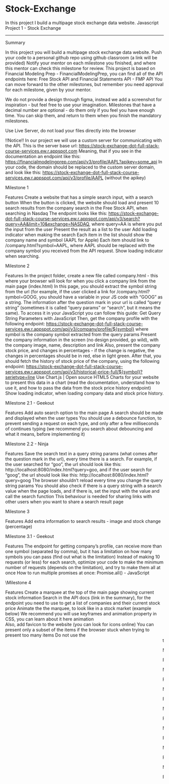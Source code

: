 # Stock-Exchange
In this project I build a multipage stock exchange data website.
Javascript Project 1 - Stock Exchange
______________________________________________________________________________________

Summary

In this project you will build a multipage stock exchange data website.
Push your code to a personal github repo using github classroom (a link will be provided)
Notify your mentor on each milestone you finished, and where this mentor can check this milestone for review.
This project is based on Financial Modeling Prep - FinancialModelingPrep, you can find all of the API endpoints here: Free Stock API and Financial Statements API - FMP API
You can move forward to the other milestones, but remember you need approval for each milestone, given by your mentor. 

We do not provide a design through figma, instead we add a screenshot for inspiration - but feel free to use your imagination. 
Milestones that have a decimal number are optional - do them only if you feel you have enough time. You can skip them, and return to them when you finish the mandatory milestones.

Use Live Server, do not load your files directly into the browser

!!Notice!!
In our project we will use a custom server for communicating with the API. This is the server base url: https://stock-exchange-dot-full-stack-course-services.ew.r.appspot.com
Meaning, that if you see in the documentation an endpoint like this: https://financialmodelingprep.com/api/v3/profile/AAPL?apikey=some_api
In your code, the domain should be replaced  to the custom server domain, and look like this:  https://stock-exchange-dot-full-stack-course-services.ew.r.appspot.com/api/v3/profile/AAPL (without the apikey)



Milestone 1

Features
Create a website that has a simple search input, with a search button
When the button is clicked, the website should load and present 10 search results from the company search in the Free Stock API, when searching in Nasdaq
The endpoint looks like this: https://stock-exchange-dot-full-stack-course-services.ew.r.appspot.com/api/v3/search?query=AA&limit=10&exchange=NASDAQ, where query=AA is where you put the input from the user
Present the result as a list to the user
Add loading indicator when making the search
Each item in the list should show the company name and symbol (AAPL for Apple)
Each item should link to /company.html?symbol=AAPL, where AAPL should be replaced with the company symbol you received from the API request.
Show loading indicator when searching.



Milestone 2

Features
In the project folder, create a new file called company.html - this where your browser will look for when you click a company link from the main page (index.html)
In this page, you should extract the symbol string from the url (for example, if the user clicked a link for /company.html?symbol=GOOG, you should have a variable in your JS code with “GOOG” as a string.
The information after the question mark in your url is called “query string” (sometimes it is called “query params” or “search”, but it means the same). To access it in your JavaScript you can follow this guide: Get Query String Parameters with JavaScript
  Then, get the company profile with the following endpoint: https://stock-exchange-dot-full-stack-course-services.ew.r.appspot.com/api/v3/company/profile/${symbol} where symbol is the company symbol extracted from the query params
Present the company information in the screen (no design provided, go wild), with the company image, name, description and link
Also, present the company stock price, and changes in percentages - if the change is negative, the changes in percentages should be in red, else in light green.
After that, you should fetch the history of stock price of the company, using the following endpoint: https://stock-exchange-dot-full-stack-course-services.ew.r.appspot.com/api/v3/historical-price-full/${symbol}?serietype=line
Use Chart.js | Open source HTML5 Charts for your website to present this data in a chart (read the documentation, understand how to use it, and how to pass the data from the stock price history endpoint)
Show loading indicator, when loading company data and stock price history.




Milestone 2.1 - Geekout

Features
Add auto search option to the main page
A search should be made and displayed when the user types
You should use a debounce function, to prevent sending a request on each type, and only after a few milliseconds of continues typing (we recommend you search about debouncing and what it means, before implementing it) 


Milestone 2.2 - Ninja

Features
Save the search text in a query string params (what comes after the question mark in the url), every time there is a search. For example, if the user searched for “goo”, the url should look like this: http://localhost:8080/index.html?query=goo, and if the user search for “goog”, the url should look like this: http://localhost:8080/index.html?query=goog
The browser shouldn’t reload every time you change the query string params
You should also check if there is a query string with a search value when the page loads, and if there is, set the input with the value and call the search function
This behaviour is needed for sharing links with other users when you want to share a search result page  






Milestone 3

Features
Add extra information to search results - image and stock change (percentage)













Milestone 3.1 - Geekout

Features
The endpoint for getting company’s profile, can receive more than one symbol (separated by comma), but it has a limitation on how many symbols you can pass (find out what is the limitation)
Instead of making 10 requests (or less) for each search, optimize your code to make the minimum number of requests (depends on the limitation), and try to make them all at once
How to run multiple promises at once: Promise.all() - JavaScript


\Milestone 4

Features
Create a marquee at the top of the main page showing current stock information
Search in the API docs (link in the summary), for the endpoint you need to use to get a list of companies and their current stock price
Animate the the marquee, to look like in a stock market (example below)
We recommend you will use keyframes and animation property in CSS, you can learn about it here animation	
Also, add favicon to the website (you can look for icons online)
You can present only a subset of the items if the browser stuck when trying to present too many items
Do not use the <marquee> tag. (see the alert here: https://developer.mozilla.org/en-US/docs/Web/HTML/Element/marquee)





Milestone 5

Features
Convert your all marquee functionality to a JavaScript class
This class should accept an element in the constructor argument, and render all of the other elements in it’s methods
This class should be implement in a separate file called Marquee.js (which should be imported in the main page html file)
In your main html file, you should only have an empty html element, which you pass to your Marquee instance constructor, and call this instance method to load and render everything to this div
If you want, you can use a function contractor instead of a class (does the same)
	

Milestone 6

Features
Extract your search form and search result functionality and elements to an external javascript class, in different files
Each file should include a class definition, and all the functionalities and html rendering in them
The website functionality should be the same, also you do not need to change the location of your css
You main html file should look like this:



Milestone 7

Features
In the result list, present the searched part in the result in a highlighted background (both the company name, and company symbol, because this are is what is searched in the API)



Milestone 8

Features
Add a compare button to the end of each search result
Your search result should have a callback that is called whenever the button is clicked, with the company object as an argument
To check if it works, you should log to console the company object data that was clicked from the main page

















Milestone 9

Features
In your company profile page, extract your code to a class (functionality and html)
Your company.html file should look like this (the functionality of the page should be the same):





Milestone 10

Features
Add a new element before the main title, that holds all the companies that you clicked for comparing
It should present a list of buttons with the company symbol, and a x next to the symbol, indicating that when the button is clicked, the company is removed from the comparison list.
At the right end of the element you should have a compare button, sending the user to a new page that present the selected companies for comparison
Make this comparison list a JavaScript class, that has methods for adding new companies to the list, removing etc.



Milestone 11

Features
After the user selects companies for comparison, the user can click the Compare button which will send them to compare.html?symbols=....
After the symbols query string, there should be the symbols choose for comparing separated by comma
The compare.html page should present the companies chosen side by side
If you want, you can limit the number of companies to choose and compare to no more than 3 (make sure the user can’t choose more)
It should look like this:
 







